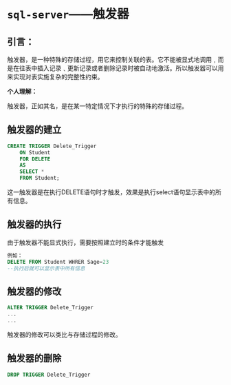 # `sql-server`——触发器

## 引言：

触发器，是一种特殊的存储过程，用它来控制关联的表。它不能被显式地调用﹐而是在往表中插入记录﹑更新记录或者删除记录时被自动地激活。所以触发器可以用来实现对表实施复杂的完整性约束。

**个人理解：**

触发器，正如其名，是在某一特定情况下才执行的特殊的存储过程。

## 触发器的建立

```sql
CREATE TRIGGER Delete_Trigger
    ON Student
    FOR DELETE
    AS
    SELECT *
    FROM Student;
```

这一触发器是在执行DELETE语句时才触发，效果是执行select语句显示表中的所有信息。

## 触发器的执行

由于触发器不能显式执行，需要按照建立时的条件才能触发

```sql
例如：
DELETE FROM Student WHRER Sage=23
--执行后就可以显示表中所有信息
```

## 触发器的修改

```sql
ALTER TRIGGER Delete_Trigger
...
...
```

触发器的修改可以类比与存储过程的修改。

## 触发器的删除

```sql
DROP TRIGGER Delete_Trigger
```

